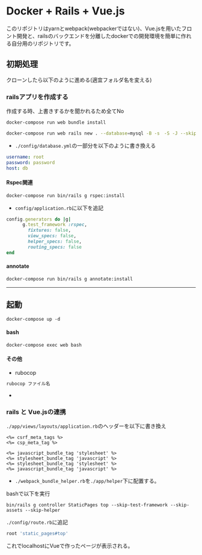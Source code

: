 # Docker + Rails + Vue.js
このリポジトリはyarnとwebpack(webpackerではない)、Vue.jsを用いたフロント開発と、railsのバックエンドを分離したdockerでの開発環境を簡単に作れる自分用のリポジトリです。 

## 初期処理
クローンしたら以下のように進める(適宜フォルダ名を変える)
### railsアプリを作成する
作成する時、上書きするかを聞かれるため全てNo
```sh
docker-compose run web bundle install

docker-compose run web rails new . --database=mysql -B -s　-S -J --skip-turbolinks　--skip-test
```

- `./config/database.yml`の一部分を以下のように書き換える
```yml
username: root
password: password
host: db
```

#### Rspec関連
```sh
docker-compose run bin/rails g rspec:install
```
- `config/application.rb`に以下を追記
```ruby
config.generators do |g|
      g.test_framework :rspec,
        fixtures: false,
        view_specs: false,
        helper_specs: false,
        routing_specs: false
end
```
#### annotate
```sh
docker-compose run bin/rails g annotate:install
```

----
## 起動

```
docker-compose up -d
```

#### bash
```
docker-compose exec web bash
```

#### その他

- rubocop
```sh
rubocop ファイル名
```

- 

### rails と Vue.jsの連携

`./app/views/layouts/application.rb`のヘッダーを以下に書き換え

```erb
<%= csrf_meta_tags %>
<%= csp_meta_tag %>

<%= javascript_bundle_tag 'stylesheet' %>
<%= stylesheet_bundle_tag 'javascript' %>
<%= stylesheet_bundle_tag 'stylesheet' %>
<%= javascript_bundle_tag 'javascript' %>
```

- `./webpack_bundle_helper.rb`を`./app/helper`下に配置する。

bashで以下を実行
```
bin/rails g controller StaticPages top --skip-test-framework --skip-assets --skip-helper
```

`./config/route.rb`に追記
```rb
root 'static_pages#top'
```

これでlocalhostにVueで作ったページが表示される。